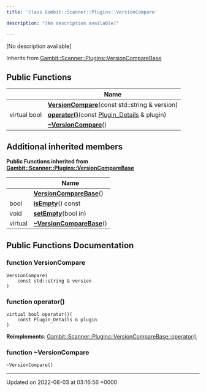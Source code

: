 ```yaml
---
title: 'class Gambit::Scanner::Plugins::VersionCompare'

description: "[No description available]"

---
```









[No description available]

Inherits from [Gambit::Scanner::Plugins::VersionCompareBase](/documentation/code/gambit_sphinx/classes/classgambit_1_1scanner_1_1plugins_1_1versioncomparebase/)

## Public Functions

|                | Name           |
| -------------- | -------------- |
| | **[VersionCompare](/documentation/code/gambit_sphinx/classes/classgambit_1_1scanner_1_1plugins_1_1versioncompare/#function-versioncompare)**(const std::string & version) |
| virtual bool | **[operator()](/documentation/code/gambit_sphinx/classes/classgambit_1_1scanner_1_1plugins_1_1versioncompare/#function-operator())**(const [Plugin_Details](/documentation/code/gambit_sphinx/classes/structgambit_1_1scanner_1_1plugins_1_1plugin__details/) & plugin) |
| | **[~VersionCompare](/documentation/code/gambit_sphinx/classes/classgambit_1_1scanner_1_1plugins_1_1versioncompare/#function-~versioncompare)**() |

## Additional inherited members

**Public Functions inherited from [Gambit::Scanner::Plugins::VersionCompareBase](/documentation/code/gambit_sphinx/classes/classgambit_1_1scanner_1_1plugins_1_1versioncomparebase/)**

|                | Name           |
| -------------- | -------------- |
| | **[VersionCompareBase](/documentation/code/gambit_sphinx/classes/classgambit_1_1scanner_1_1plugins_1_1versioncomparebase/#function-versioncomparebase)**() |
| bool | **[isEmpty](/documentation/code/gambit_sphinx/classes/classgambit_1_1scanner_1_1plugins_1_1versioncomparebase/#function-isempty)**() const |
| void | **[setEmpty](/documentation/code/gambit_sphinx/classes/classgambit_1_1scanner_1_1plugins_1_1versioncomparebase/#function-setempty)**(bool in) |
| virtual | **[~VersionCompareBase](/documentation/code/gambit_sphinx/classes/classgambit_1_1scanner_1_1plugins_1_1versioncomparebase/#function-~versioncomparebase)**() |


## Public Functions Documentation

### function VersionCompare

```
VersionCompare(
    const std::string & version
)
```


### function operator()

```
virtual bool operator()(
    const Plugin_Details & plugin
)
```


**Reimplements**: [Gambit::Scanner::Plugins::VersionCompareBase::operator()](/documentation/code/gambit_sphinx/classes/classgambit_1_1scanner_1_1plugins_1_1versioncomparebase/#function-operator())


### function ~VersionCompare

```
~VersionCompare()
```


-------------------------------

Updated on 2022-08-03 at 03:16:56 +0000